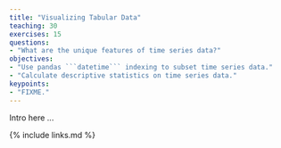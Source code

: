 ```yaml
---
title: "Visualizing Tabular Data"
teaching: 30
exercises: 15
questions:
- "What are the unique features of time series data?"
objectives:
- "Use pandas ```datetime``` indexing to subset time series data."
- "Calculate descriptive statistics on time series data."
keypoints:
- "FIXME."
---
```


Intro here ...

{% include links.md %}
